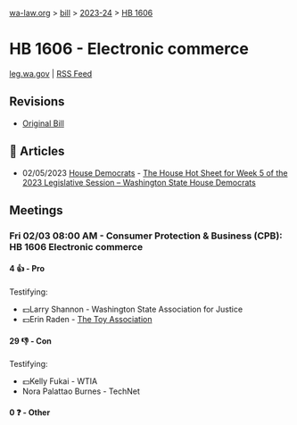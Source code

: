 [wa-law.org](/) > [bill](/bill/) > [2023-24](/bill/2023-24/) > [HB 1606](/bill/2023-24/hb/1606/)

# HB 1606 - Electronic commerce
[leg.wa.gov](https://app.leg.wa.gov/billsummary?BillNumber=1606&Year=2023&Initiative=false) | [RSS Feed](./rss.xml)

## Revisions
* [Original Bill](1/)

## 📰 Articles
* 02/05/2023 [House Democrats](/org/house_democrats/) - [The House Hot Sheet for Week 5 of the 2023 Legislative Session – Washington State House Democrats](https://housedemocrats.wa.gov/blog/2023/02/05/the-house-hot-sheet-for-week-5-of-the-2023-legislative-session/#:~:text=HB%201606)

## Meetings
### Fri 02/03 08:00 AM - Consumer Protection & Business (CPB): HB 1606 Electronic commerce
#### 4 👍 - Pro
Testifying:
* 💵Larry Shannon - Washington State Association for Justice
* 💵Erin Raden - [The Toy Association](/org/the_toy_association/)

#### 29 👎 - Con
Testifying:
* 💵Kelly Fukai - WTIA
* Nora Palattao Burnes - TechNet

#### 0 ❓ - Other
